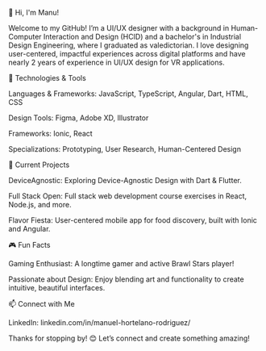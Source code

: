 👋 Hi, I'm Manu!

Welcome to my GitHub! I’m a UI/UX designer with a background in Human-Computer Interaction and Design (HCID) and a bachelor's in Industrial Design Engineering, where I graduated as valedictorian. I love designing user-centered, impactful experiences across digital platforms and have nearly 2 years of experience in UI/UX design for VR applications.

🔧 Technologies & Tools

Languages & Frameworks: JavaScript, TypeScript, Angular, Dart, HTML, CSS

Design Tools: Figma, Adobe XD, Illustrator

Frameworks: Ionic, React

Specializations: Prototyping, User Research, Human-Centered Design

🌱 Current Projects

DeviceAgnostic: Exploring Device-Agnostic Design with Dart & Flutter.

Full Stack Open: Full stack web development course exercises in React, Node.js, and more.

Flavor Fiesta: User-centered mobile app for food discovery, built with Ionic and Angular.

🎮 Fun Facts

Gaming Enthusiast: A longtime gamer and active Brawl Stars player!

Passionate about Design: Enjoy blending art and functionality to create intuitive, beautiful interfaces.

📫 Connect with Me

LinkedIn: linkedin.com/in/manuel-hortelano-rodriguez/

Thanks for stopping by! 😊 Let’s connect and create something amazing!
